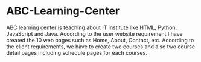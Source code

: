 # ABC-Learning-Center
ABC learning center is teaching about IT institute like HTML, Python, JavaScript and Java. According to the user website requirement I have created the 10 web pages such as Home, About, Contact, etc. According to the client requirements, we have to create two courses and also two course detail pages including schedule pages for each courses.
